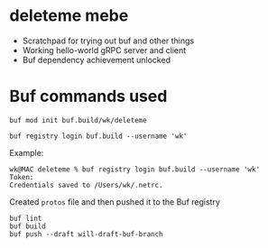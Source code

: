 # deleteme mebe

* Scratchpad for trying out buf and other things
* Working hello-world gRPC server and client
* Buf dependency achievement unlocked

# Buf commands used

```shell
buf mod init buf.build/wk/deleteme
```

```shell
buf registry login buf.build --username 'wk'
```

Example: 
```shell
wk@MAC deleteme % buf registry login buf.build --username 'wk'
Token: 
Credentials saved to /Users/wk/.netrc.
```

Created `protos` file and then pushed it to the Buf registry

```shell
buf lint
buf build
buf push --draft will-draft-buf-branch
```
